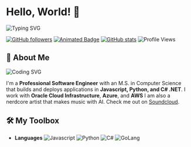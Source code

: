 # Hello, World! 👋

![Typing SVG](https://readme-typing-svg.herokuapp.com?font=Fira+Code&size=35&pause=500&color=00FF00&width=1000&lines=Welcome+to+my+GitHub!;I'm+Scarlett+Danger,+a+nerd+passionate+about+OSINT+coding+and+security)


[![GitHub followers](https://img.shields.io/github/followers/Z3r0s?label=Follow&style=social)](https://github.com/scarlett-danger?tab=followers)
[![Animated Badge](https://badgen.net/badge/Focus/CyberSecurity/blue?icon=awesome)](https://github.com/scarlett-danger)
[![GitHub stats](https://github-readme-stats.vercel.app/api?username=scarlett-danger&show_icons=true&theme=radical)](https://github.com/scarlett-danger)
![Profile Views](https://komarev.com/ghpvc/?username=scarlett-danger&color=brightgreen&style=flat)

## 🚀 About Me

![Coding SVG](https://readme-typing-svg.herokuapp.com?font=Fira+Code&size=24&pause=500&color=00FF00&width=1000&lines=I+build+applications+from+dreams+to+deployment.)

I'm a **Professional Software Engineer** with an M.S. in Computer Science that builds and deploys applications in **Javascript, Python, and C# .NET**. I work with **Oracle Cloud Infrastructure**, **Azure**, and **AWS** I am also a nerdcore artist that makes music with AI. Check me out on [Soundcloud](https://soundcloud.com/scarlett_danger). 

## 🛠 My Toolbox

- **Languages** 
  ![Javascript](https://img.shields.io/badge/C++-00599C?style=for-the-badge&logo=cplusplus&logoColor=white)
  ![Python](https://img.shields.io/badge/Python-3776AB?style=for-the-badge&logo=python&logoColor=white)
  ![C#](https://img.shields.io/badge/GoLang-00ADD8?style=for-the-badge&logo=go&logoColor=white)
  ![GoLang](https://img.shields.io/badge/PHP-777BB4?style=for-the-badge&logo=php&logoColor=white)
